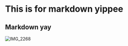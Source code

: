 # This is for markdown yippee
## Markdown yay
![IMG_2268](https://github.com/user-attachments/assets/33942909-752b-4663-9ba5-c99a4400da8a)
